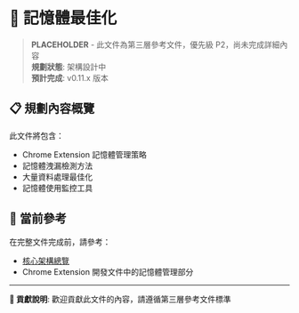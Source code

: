 # 🧠 記憶體最佳化

> **PLACEHOLDER** - 此文件為第三層參考文件，優先級 P2，尚未完成詳細內容  
> **規劃狀態**: 架構設計中  
> **預計完成**: v0.11.x 版本  

## 📋 規劃內容概覽

此文件將包含：
- Chrome Extension 記憶體管理策略
- 記憶體洩漏檢測方法  
- 大量資料處理最佳化
- 記憶體使用監控工具

## 🎯 當前參考

在完整文件完成前，請參考：
- [核心架構總覽](../../01-getting-started/core-architecture.md)
- Chrome Extension 開發文件中的記憶體管理部分

---

**📝 貢獻說明**: 歡迎貢獻此文件的內容，請遵循第三層參考文件標準